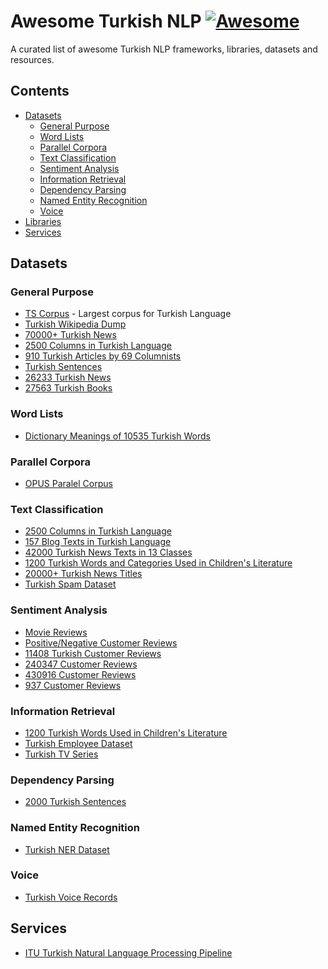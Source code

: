 # Awesome Turkish NLP [![Awesome](https://cdn.rawgit.com/sindresorhus/awesome/d7305f38d29fed78fa85652e3a63e154dd8e8829/media/badge.svg)](https://github.com/sindresorhus/awesome)

A curated list of awesome Turkish NLP frameworks, libraries, datasets and resources.

## Contents

* [Datasets](#datasets)
   * [General Purpose](#general-purpose)
   * [Word Lists](#word-lists)
   * [Parallel Corpora](#parallel-corpora)
   * [Text Classification](#text-classification)
   * [Sentiment Analysis](#sentiment-analysis)
   * [Information Retrieval](#information-retrieval)
   * [Dependency Parsing](#dependency-parsing)
   * [Named Entity Recognition](#named-entity-recognition)
   * [Voice](#voice)
* [Libraries](#libraries)
* [Services](#services)


## Datasets

### General Purpose

* [TS Corpus](https://tscorpus.com/) - Largest corpus for Turkish Language
* [Turkish Wikipedia Dump](https://dumps.wikimedia.org/trwiki/)
* [70000+ Turkish News](https://www.kaggle.com/suleymancan/turkishnews70000)
* [2500 Columns in Turkish Language
](https://www.kaggle.com/oktayozturk010/2500-turkish-columns)
* [910 Turkish Articles by 69 Columnists](https://www.kaggle.com/oktayozturk010/910-turkish-articles-by-69-columnists)
* [Turkish Sentences](https://www.kaggle.com/rootofarch/kuzgunlar-acikhack-tr-sentence)
* [26233 Turkish News](https://www.kaggle.com/ahmetelgn/turkish-news)
* [27563 Turkish Books](https://www.kaggle.com/keremturker/turkish-book-data)

### Word Lists

* [Dictionary Meanings of 10535 Turkish Words](https://www.kaggle.com/oktayozturk010/dictionary-meanings-of-10535-turkish-words)

### Parallel Corpora

* [OPUS Paralel Corpus](https://opus.nlpl.eu/)

### Text Classification

* [2500 Columns in Turkish Language](https://www.kaggle.com/oktayozturk010/2500-turkish-columns)
* [157 Blog Texts in Turkish Language
](https://www.kaggle.com/oktayozturk010/157-blog-texts-in-turkish)
* [42000 Turkish News Texts in 13 Classes](https://www.kaggle.com/oktayozturk010/42000-news-text-in-13-classes)
* [1200 Turkish Words and Categories Used in Children's Literature](https://www.kaggle.com/oktayozturk010/1200-words-used-in-childrens-literature)
* [20000+ Turkish News Titles](https://www.kaggle.com/suleymancan/turkishnewstitle20000clickbaitclassified)
* [Turkish Spam Dataset](https://www.kaggle.com/cuneytdemir/turkish-spam-dataset)

### Sentiment Analysis

* [Movie Reviews](https://www.kaggle.com/mustfkeskin/turkish-movie-sentiment-analysis-dataset)
* [Positive/Negative Customer Reviews](https://www.kaggle.com/burhanbilenn/turkish-customer-reviews-for-binary-classification)
* [11408 Turkish Customer Reviews](https://www.kaggle.com/burhanbilenn/duygu-analizi-icin-urun-yorumlari)
* [240347 Customer Reviews](https://www.kaggle.com/cebeci/turkishreviews)
* [430916 Customer Reviews](https://www.kaggle.com/mustfkeskin/turkish-product-review-dataset)
* [937 Customer Reviews](https://www.kaggle.com/baharyilmaz/product-comments-dataset)

### Information Retrieval

* [1200 Turkish Words Used in Children's Literature](https://www.kaggle.com/oktayozturk010/1200-words-used-in-childrens-literature)
* [Turkish Employee Dataset](https://www.kaggle.com/metetik/turkish-employee-dataset)
* [Turkish TV Series](https://www.kaggle.com/tonyukuk/turkish-tv-series)

### Dependency Parsing

* [2000 Turkish Sentences](https://www.kaggle.com/oktayozturk010/2000-turkish-sentences)

### Named Entity Recognition

* [Turkish NER Dataset](https://www.kaggle.com/cebeci/turkish-ner)

### Voice
* [Turkish Voice Records](https://www.kaggle.com/erdemuysal/turkish-speech-dataset)

## Services
* [ITU Turkish Natural Language Processing Pipeline](http://tools.nlp.itu.edu.tr/)